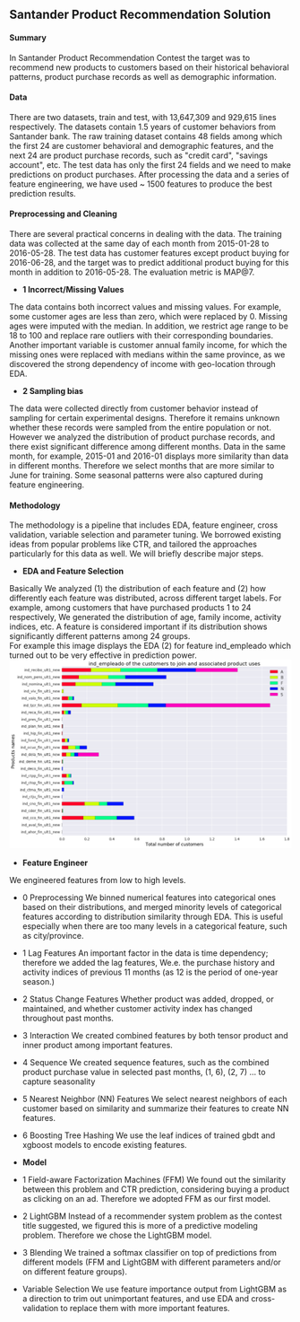 ## Santander Product Recommendation Solution

#### Summary

In Santander Product Recommendation Contest the target was to recommend new products to customers based on their historical behavioral patterns, product purchase records as well as demographic information. 

#### Data

There are two datasets, train and test, with 13,647,309 and 929,615 lines respectively. The datasets contain 1.5 years of customer behaviors from Santander bank. The raw training dataset contains 48 fields among which the first 24 are customer behavioral and demographic features, and the next 24 are product purchase records, such as "credit card", "savings account", etc. The test data has only the first 24 fields and we need to make predictions on product purchases. 
After processing the data and a series of feature engineering, we have used ~ 1500 features to produce the best prediction results. 

#### Preprocessing and Cleaning
There are several practical concerns in dealing with the data. The training data was collected at the same day of each month from 2015-01-28 to 2016-05-28. The test data has customer features except product buying for 2016-06-28, and the target was to predict additional product buying for this month in addition to 2016-05-28. The evaluation metric is MAP@7. 

- **1 Incorrect/Missing Values**

The data contains both incorrect values and missing values. For example, some customer ages are less than zero, which were replaced by 0. Missing ages were imputed with the median. In addition, we restrict age range to be 18 to 100 and replace rare outliers with their corresponding boundaries. 
Another important variable is customer annual family income, for which the missing ones were replaced with medians within the same province, as we discovered the strong dependency of income with geo-location through EDA. 

- **2 Sampling bias**

The data were collected directly from customer behavior instead of sampling for certain experimental designs. Therefore it remains unknown whether these records were sampled from the entire population or not. However we analyzed the distribution of product purchase records, and there exist significant difference among different months. Data in the same month, for example, 2015-01 and 2016-01 displays more similarity than data in different months. Therefore we select months that are more similar to June for training. Some seasonal patterns were also captured during feature engineering. 

#### Methodology

The methodology is a pipeline that includes EDA, feature engineer, cross validation, variable selection and parameter tuning. We borrowed existing ideas from popular problems like CTR, and tailored the approaches particularly for this data as well. We will briefly describe major steps.

- **EDA and Feature Selection**

Basically We analyzed (1) the distribution of each feature and (2) how differently each feature was distributed, across different target labels. For example, among customers that have purchased products 1 to 24 respectively, We generated the distribution of age, family income, activity indices, etc. A feature is considered important if its distribution shows significantly different patterns among 24 groups.  
For example this image displays the EDA (2) for feature ind_empleado which turned out to be very effective in prediction power.
![ind_empleado_EDA](./ind_empleado.png "EDA on feature ind_empleado_EDA")

- **Feature Engineer**

We engineered features from low to high levels. 

- 0 Preprocessing
We binned numerical features into categorical ones based on their distributions, and merged minority levels of categorical features according to distribution similarity through EDA. This is useful especially when there are too many levels in a categorical feature, such as city/province. 

- 1 Lag Features
An important factor in the data is time dependency; therefore we added the lag features, We.e. the purchase history and activity indices of previous 11 months (as 12 is the period of one-year season.)

- 2 Status Change Features
Whether product was added, dropped, or maintained, and whether customer activity index has changed throughout past months.

- 3 Interaction
We created combined features by both tensor product and inner product among important features.

- 4 Sequence
We created sequence features, such as the combined product purchase value in selected past months, (1, 6), (2, 7) … to capture seasonality

- 5 Nearest Neighbor (NN) Features
We select nearest neighbors of each customer based on similarity and summarize their features to create NN features. 

- 6 Boosting Tree Hashing
We use the leaf indices of trained gbdt and xgboost models to encode existing features. 

- **Model**

- 1 Field-aware Factorization Machines (FFM) 
We found out the similarity between this problem and CTR prediction, considering buying a product as clicking on an ad. Therefore we adopted FFM as our first model.

- 2 LightGBM
Instead of a recommender system problem as the contest title suggested, we figured this is more of a predictive modeling problem. Therefore we chose the LightGBM model. 

- 3 Blending
We trained a softmax classifier on top of predictions from different models (FFM and LightGBM with different parameters and/or on different feature groups). 

- Variable Selection
We use feature importance output from LightGBM as a direction to trim out unimportant features, and use EDA and cross-validation to replace them with more important features. 
